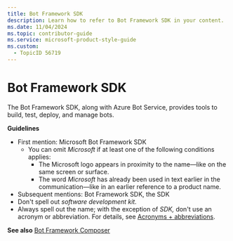 ```yaml
---
title: Bot Framework SDK
description: Learn how to refer to Bot Framework SDK in your content.
ms.date: 11/04/2024
ms.topic: contributor-guide
ms.service: microsoft-product-style-guide
ms.custom:
  - TopicID 56719
---
```



# Bot Framework SDK

The Bot Framework SDK, along with Azure Bot Service, provides tools to build, test, deploy, and manage bots.

**Guidelines**

- First mention: Microsoft Bot Framework SDK
  - You can omit *Microsoft* if at least one of the following conditions applies:
    - The Microsoft logo appears in proximity to the name—like on the same screen or surface.
    - The word *Microsoft* has already been used in text earlier in the communication—like in an earlier reference to a product name.
- Subsequent mentions: Bot Framework SDK, the SDK
- Don't spell out *software development kit.*
- Always spell out the name; with the exception of *SDK,* don't use an acronym or abbreviation. For details, see [Acronyms + abbreviations](~\acronyms-and-abbreviations.md).

**See also** [Bot Framework Composer](~\a_z_names_terms\b\bot-framework-composer.md)

